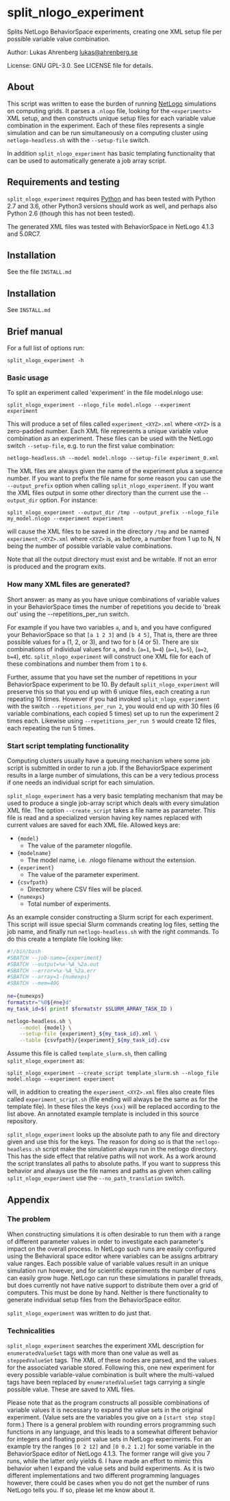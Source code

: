 # split_nlogo_experiment

Splits NetLogo BehaviorSpace experiments, creating one XML setup file per 
possible variable value combination.


Author: Lukas Ahrenberg <lukas@ahrenberg.se>

License: GNU GPL-3.0. See LICENSE file for details.


## About

This script was written to ease the burden of running 
[NetLogo](https://ccl.northwestern.edu/netlogo/) simulations on computing grids.
It parses a `.nlogo` file, looking for the `<experiments>` XML setup, and then 
constructs unique setup files for each variable value combination in the 
experiment. Each of these files represents a single simulation and can be run 
simultaneously on a computing cluster using `netlogo-headless.sh` with the 
`--setup-file` switch.

In addition `split_nlogo_experiment` has basic templating functionality that 
can be used to automatically generate a job array script.


## Requirements and testing

`split_nlogo_experiment` requires [Python](https://www.python.org) and has been 
tested with Python 2.7 and 3.6, other Python3 versions should work as well, and 
perhaps also Python 2.6 (though this has not been tested).

The generated XML files was tested with BehaviorSpace in NetLogo 4.1.3 and 
5.0RC7.

## Installation

See the file `INSTALL.md`


## Installation
See `INSTALL.md`


## Brief manual

For a full list of options run: 

    split_nlogo_experiment -h


### Basic usage

To split an experiment called 'experiment' in the file model.nlogo use:

    split_nlogo_experiment --nlogo_file model.nlogo --experiment experiment

This will produce a set of files called `experiment_<XYZ>.xml` where `<XYZ>` is 
a zero-padded number. Each XML file represents a unique variable value 
combination as an experiment. These files can be used with the NetLogo switch 
`--setup-file`, e.g. to run the first value combination:

    netlogo-headless.sh --model model.nlogo --setup-file experiment_0.xml

The XML files are always given the name of the experiment plus a sequence 
number. If you want to prefix the file name for some reason you can use the 
`--output_prefix` option when calling `split_nlogo_experiment`. If you want the 
XML files output in some other directory than the current use the 
`--output_dir` option. For instance:

    split_nlogo_experiment --output_dir /tmp --output_prefix --nlogo_file my_model.nlogo --experiment experiment

will cause the XML files to be saved in the directory `/tmp` and be named 
`experiment_<XYZ>.xml` where `<XYZ>` is, as before, a number from 1 up to N, N 
being the number of possible variable value combinations.

Note that all the output directory must exist and be writable. If not an error 
is produced and the program exits.

### How many XML files are generated?

Short answer: as many as you have unique combinations of variable values in 
your BehaviorSpace times the number of repetitions you decide to 'break out' 
using the --repetitions_per_run switch. 

For example if you have two variables `a`, and `b`, and you have configured 
your BehaviorSpace so that `[a 1 2 3]` and `[b 4 5]`, That is, there are three 
possible values for `a` (1, 2, or 3), and two for `b` (4 or 5). There are six 
combinations of individual values for `a`, and `b`. (`a=1`, `b=4`) (`a=1`, 
`b=5`), (`a=2`, `b=4`), etc. `split_nlogo_experiment` will construct one XML 
file for each of these combinations and number them from `1` to `6`.

Further, assume that you have set the number of repetitions in your 
BehaviorSpace experiment to be 10. By default `split_nlogo_experiment` will 
preserve this so that you end up with 6 unique files, each creating a run 
repeating 10 times. However if you had invoked `split_nlogo_experiment` with 
the switch `--repetitions_per_run 2`, you would end up with 30 files (6 
variable combinations, each copied 5 times) set up to run the experiment 2 
times each. Likewise using `--repetitions_per_run 5` would create 12 files, 
each repeating the run 5 times.

### Start script templating functionality

Computing clusters usually have a queuing mechanism where some job script is 
submitted in order to run a job. If the BehaviorSpace experiment results in a 
large number of simulations, this can be a very tedious process if one needs an 
individual script for each simulation. 

`split_nlogo_experiment` has a very basic templating mechanism that may be used 
to produce a single job-array script which deals with every simulation XML 
file. The option `--create_script` takes a file name as parameter. This file is 
read and a specialized version having key names replaced with current values 
are saved for each XML file. Allowed keys are:

* `{model}`
  * The value of the parameter nlogofile.
* `{modelname}`
  * The model name, i.e. .nlogo filename without the extension.
* `{experiment}`
  * The value of the parameter experiment.
* `{csvfpath}`
  * Directory where CSV files will be placed.
* `{numexps}`
  * Total number of experiments.

As an example consider constructing a Slurm script for each experiment. This 
script will issue special Slurm commands creating log files, setting the job 
name, and finally run `netlogo-headless.sh` with the right commands. To do this 
create a template file looking like:

```bash
#!/bin/bash
#SBATCH --job-name={experiment}
#SBATCH --output=%x-%A_%2a.out
#SBATCH --error=%x-%A_%2a.err
#SBATCH --array=1-{numexps}
#SBATCH --mem=40G
    
ne={numexps}
formatstr="%0${#ne}d"
my_task_id=$( printf $formatstr $SLURM_ARRAY_TASK_ID )

netlogo-headless.sh \
    --model {model} \
    --setup-file {experiment}_${my_task_id}.xml \
    --table {csvfpath}/{experiment}_${my_task_id}.csv
```

Assume this file is called `template_slurm.sh`, then calling 
`split_nlogo_experiment` as:

    split_nlogo_experiment --create_script template_slurm.sh --nlogo_file model.nlogo --experiment experiment

will, in addition to creating the `experiment_<XYZ>.xml` files also create 
files called `experiment_script.sh` (file ending will always be the same as for 
the template file). In these files the keys `{xxx}` will be replaced according 
to the list above. An annotated example template is included in this source 
repository.

`split_nlogo_experiment` looks up the absolute path to any file and directory 
given and use this for the keys. The reason for doing so is that the 
`netlogo-headless.sh` script make the simulation always run in the netlogo 
directory. This has the side effect that relative paths will not work. As a 
work around the script translates all paths to absolute paths. If you want to 
suppress this behavior and always use the file names and paths as given when 
calling `split_nlogo_experiment` use the `--no_path_translation` switch.


## Appendix

### The problem

When constructing simulations it is often desirable to run them with a range of 
different parameter values in order to investigate each parameter's impact on 
the overall process. In NetLogo such runs are easily configured using the 
Behavioral space editor where variables can be assigns arbitrary value ranges. 
Each possible value of variable values result in an unique simulation run 
however, and for scientific experiments the number of runs can easily grow 
huge. NetLogo can run these simulations in parallel threads, but does currently 
not have native support to distribute them over a grid of computers. This must 
be done by hand. Neither is there functionality to generate individual setup 
files from the BehaviorSpace editor.

`split_nlogo_experiment` was written to do just that.


### Technicalities

`split_nlogo_experiment` searches the experiment XML description for 
`enumeratedValueSet` tags with more than one value as well as `steppedValueSet` 
tags. The XML of these nodes are parsed, and the values for the associated 
variable stored. Following this, one new experiment for every possible 
variable-value combination is built where the multi-valued tags have been 
replaced by `enumeratedValueSet` tags carrying a single possible value. These 
are saved to XML files.

Please note that as the program constructs all possible combinations of 
variable values it is necessary to expand the value sets in the original 
experiment. (Value sets are the variables you give on a `[start step stop]` 
form.) There is a general problem with rounding errors programming such 
functions in any language, and this leads to a somewhat different behavior for 
integers and floating point value sets in NetLogo experiments. For an example 
try the ranges `[0 2 12]` and `[0 0.2 1.2]` for some variable in the 
BehaviorSpace editor of NetLogo 4.1.3. The former range will give you 7 runs, 
while the latter only yields 6. I have made an effort to mimic this behavior 
when I expand the value sets and build experiments. As it is two different 
implementations and two different programming languages however, there could be 
cases when you do not get the number of runs NetLogo tells you. If so, please 
let me know about it.

